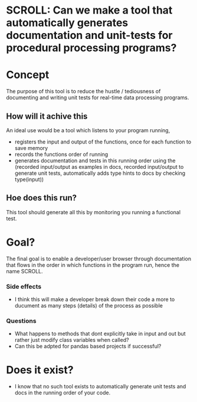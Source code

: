 SCROLL: Can we make a tool that automatically generates documentation and unit-tests for procedural processing programs?
=======

# Concept
The purpose of this tool is to reduce the hustle / tediousness of documenting and writing unit tests
for real-time data processing programs.


## How will it achive this
An ideal use would be a tool which listens to your program running, 
- registers the input and output of the functions, once for each function to save memory
- records the functions order of running
- generates documentation and tests in this running order using the 
    (recorded input/output as examples in docs, 
    recorded input/output to generate unit tests,
    automatically adds type hints to docs by checking type(input))

## Hoe does this run?
This tool should generate all this by monitoring you running a functional test.


# Goal?
The final goal is to enable a developer/user browser through documentation that flows
in the order in which functions in the program run, hence the name SCROLL.


### Side effects
- I think this will make a developer break down their code a more to ducument as many steps (details) of the process as possible


### Questions
- What happens to methods that dont explicitly take in input and out but rather just modify class variables when called?
- Can this be adpted for pandas based projects if successful?

# Does it exist?
- I know that no such tool exists to automatically generate unit tests and docs in the running order of your code.



